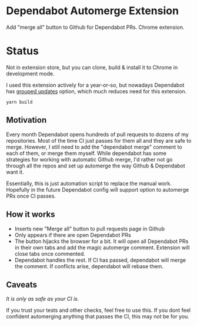 # Dependabot Automerge Extension

Add "merge all" button to Github for Dependabot PRs. Chrome extension.

# Status

Not in extension store, but you can clone, build & install it to Chrome in development mode.

I used this extension actively for a year-or-so, but nowadays Dependabot has [grouped updates](https://docs.github.com/en/code-security/dependabot/dependabot-version-updates/configuration-options-for-the-dependabot.yml-file#groups) option, which much reduces need for this extension.

`yarn build`

## Motivation

Every month Dependabot opens hundreds of pull requests to dozens of my repositories. Most of the time CI just passes for them all and they are safe to merge. However, I still need to add the "dependabot merge" comment to each of them, or merge them myself. While dependabot has some strategies for working with automatic Github merge, I'd rather not go through all the repos and set up automerge the way Github & Dependabot want it.

Essentially, this is just automation script to replace the manual work. Hopefully in the future Dependabot config will support option to automerge PRs once CI passes.

## How it works

- Inserts new "Merge all" button to pull requests page in Github
- Only appears if there are open Dependabot PRs
- The button hijacks the browser for a bit. It will open all Dependabot PRs in their own tabs and add the magic automerge comment. Extension will close tabs once commented.
- Dependabot handles the rest. If CI has passed, dependabot will merge the comment. If conflicts arise, dependabot will rebase them.

## Caveats

_It is only as safe as your CI is._

If you trust your tests and other checks, feel free to use this. If you dont feel confident automerging anything that passes the CI, this may not be for you.
